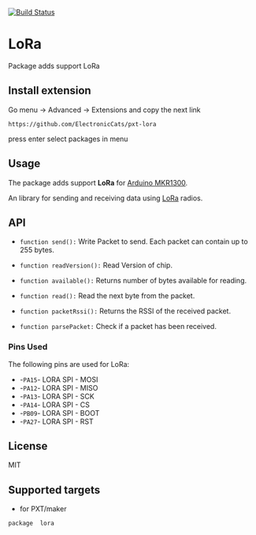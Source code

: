 [![Build Status](https://travis-ci.org/ElectronicCats/pxt-lora.svg?branch=master)](https://travis-ci.org/ElectronicCats/pxt-lora) 

# LoRa

Package adds support LoRa

## Install extension

Go menu -> Advanced -> Extensions and copy the next link

```
https://github.com/ElectronicCats/pxt-lora
```
press enter select packages in menu

## Usage

The package adds support **LoRa** for [Arduino MKR1300](https://store.arduino.cc/usa/mkr-wan-1300).
 
An library for sending and receiving data using [LoRa](https://www.semtech.com/technology/lora) radios.

## API


- `function send():` Write Packet to send. Each packet can contain up to 255 bytes.

- `function readVersion():` Read Version of chip.

- `function available():` Returns number of bytes available for reading.

- `function read():` Read the next byte from the packet.

- `function packetRssi():` Returns the RSSI of the received packet. 

- `function parsePacket:` Check if a packet has been received.  

### Pins Used 

The following pins are used for LoRa:  

*  -``PA15``- LORA SPI - MOSI
*  -``PA12``- LORA SPI - MISO
*  -``PA13``- LORA SPI - SCK
*  -``PA14``- LORA SPI - CS
*  -``PB09``- LORA SPI - BOOT
*  -``PA27``- LORA SPI - RST

## License

MIT

## Supported targets

* for PXT/maker

```
package  lora
```

